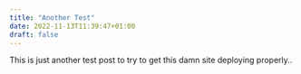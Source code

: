 ```yaml
---
title: "Another Test"
date: 2022-11-13T11:39:47+01:00
draft: false
---
```


This is just another test post to try to get this damn site deploying properly..
